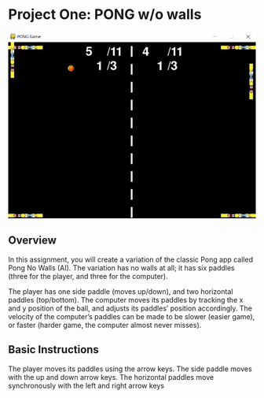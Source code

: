 # Project One: PONG w/o walls

![image](https://github.com/antonio-lopez/Project-One-Pong/blob/master/pong_screencap.png)

## Overview

In this assignment, you will create a variation of the classic Pong app called Pong No Walls (AI).
The variation has no walls at all; it has six paddles (three for the player, and three for the computer).


The player has one side paddle (moves up/down), and two horizontal paddles (top/bottom). The computer moves its paddles by tracking the x and y position of the ball, and adjusts its paddles’
position accordingly. The velocity of the computer’s paddles can be made to be slower (easier game), or faster (harder game, the computer almost never misses).

## Basic Instructions
The player moves its paddles using the arrow keys. The side paddle moves with the up and down arrow keys. The horizontal paddles move synchronously with the left and right arrow keys
